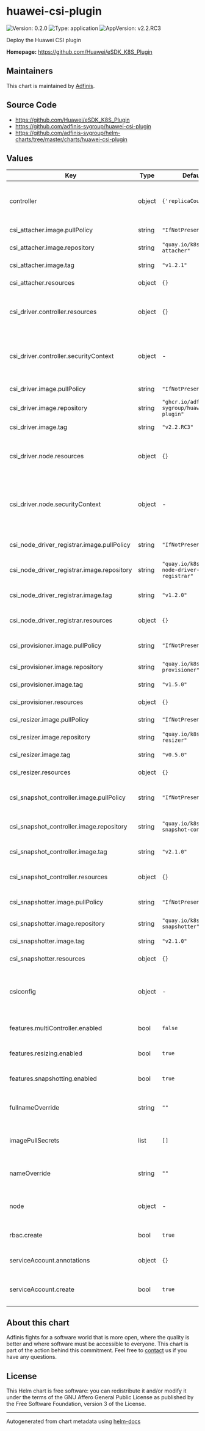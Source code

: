 # huawei-csi-plugin

![Version: 0.2.0](https://img.shields.io/badge/Version-0.2.0-informational?style=flat-square) ![Type: application](https://img.shields.io/badge/Type-application-informational?style=flat-square) ![AppVersion: v2.2.RC3](https://img.shields.io/badge/AppVersion-v2.2.RC3-informational?style=flat-square)

Deploy the Huawei CSI plugin

**Homepage:** <https://github.com/Huawei/eSDK_K8S_Plugin>

## Maintainers
This chart is maintained by [Adfinis](https://adfinis.com/?pk_campaign=github&pk_kwd=helm-charts).

## Source Code

* <https://github.com/Huawei/eSDK_K8S_Plugin>
* <https://github.com/adfinis-sygroup/huawei-csi-plugin>
* <https://github.com/adfinis-sygroup/helm-charts/tree/master/charts/huawei-csi-plugin>

## Values

| Key | Type | Default | Description |
|-----|------|---------|-------------|
| controller | object | `{'replicaCount':1}` | different configuration options of controller deployment |
| csi_attacher.image.pullPolicy | string | `"IfNotPresent"` | Image PullPolicy for csi-attacher |
| csi_attacher.image.repository | string | `"quay.io/k8scsi/csi-attacher"` | Image Repo for csi-attacher |
| csi_attacher.image.tag | string | `"v1.2.1"` | Image Tag for csi-attacher |
| csi_attacher.resources | object | `{}` | resources for csi-attacher |
| csi_driver.controller.resources | object | `{}` | resources for csi-driver container within controller-deployment |
| csi_driver.controller.securityContext | object | - | securityContext for the huawei-csi-driver container in the controller deployment |
| csi_driver.image.pullPolicy | string | `"IfNotPresent"` | Image PullPolicy for csi-driver |
| csi_driver.image.repository | string | `"ghcr.io/adfinis-sygroup/huawei-csi-plugin"` | Image Repo for csi-driver |
| csi_driver.image.tag | string | `"v2.2.RC3"` | Image Tag for csi-driver |
| csi_driver.node.resources | object | `{}` | resources for csi-driver container within node-daemonset |
| csi_driver.node.securityContext | object | - | securityContext esacalates all the privileges for csi-driver container within node-daemonset |
| csi_node_driver_registrar.image.pullPolicy | string | `"IfNotPresent"` | Image PullPolicy for csi-node-driver-registrar |
| csi_node_driver_registrar.image.repository | string | `"quay.io/k8scsi/csi-node-driver-registrar"` | Image Repo for csi-node-driver-registrar |
| csi_node_driver_registrar.image.tag | string | `"v1.2.0"` | Image Tag for csi-node-driver-registrar |
| csi_node_driver_registrar.resources | object | `{}` | resources for csi-node-driver-registrar |
| csi_provisioner.image.pullPolicy | string | `"IfNotPresent"` | Image PullPolicy for csi-provisioner |
| csi_provisioner.image.repository | string | `"quay.io/k8scsi/csi-provisioner"` | Image Repo for csi-provisioner |
| csi_provisioner.image.tag | string | `"v1.5.0"` | Image Tag for csi-provisioner |
| csi_provisioner.resources | object | `{}` | resources for csi-provisioner |
| csi_resizer.image.pullPolicy | string | `"IfNotPresent"` | Image PullPolicy for csi-resizer |
| csi_resizer.image.repository | string | `"quay.io/k8scsi/csi-resizer"` | Image Repo for csi-resizer |
| csi_resizer.image.tag | string | `"v0.5.0"` | Image Tag for csi-resizer |
| csi_resizer.resources | object | `{}` | resources for csi-resizer |
| csi_snapshot_controller.image.pullPolicy | string | `"IfNotPresent"` | Image PullPolicy for csi-snapshot-controller |
| csi_snapshot_controller.image.repository | string | `"quay.io/k8scsi/csi-snapshot-controller"` | Image Repo for csi-snapshot-controller |
| csi_snapshot_controller.image.tag | string | `"v2.1.0"` | Image Tag for csi-snapshot-controller |
| csi_snapshot_controller.resources | object | `{}` | resources for csi-snapshot-controller |
| csi_snapshotter.image.pullPolicy | string | `"IfNotPresent"` | Image PullPolicy for csi-snapshotter |
| csi_snapshotter.image.repository | string | `"quay.io/k8scsi/csi-snapshotter"` | Image Repo for csi-snapshotter |
| csi_snapshotter.image.tag | string | `"v2.1.0"` | Image Tag for csi-snapshotter |
| csi_snapshotter.resources | object | `{}` | resources for csi-snapshotter |
| csiconfig | object | - | complete backend configuration for the csi controller (see [documentation](https://github.com/Huawei/eSDK_K8S_Plugin/tree/master/docs/en)) |
| features.multiController.enabled | bool | `false` | specifies if multiController is enabled or not |
| features.resizing.enabled | bool | `true` | specifies if resizing is enabled or not |
| features.snapshotting.enabled | bool | `true` | specifies if snapshotting is enabled or not |
| fullnameOverride | string | `""` | specifies the full name override to be used for helm |
| imagePullSecrets | list | `[]` | specifies the image pull secrets to be used |
| nameOverride | string | `""` | specifies the name override to be used for helm |
| node | object | - | different configuration options of node daemonset |
| rbac.create | bool | `true` | Whether to create RBAC or not |
| serviceAccount.annotations | object | `{}` | annotations to add to each service account |
| serviceAccount.create | bool | `true` | Whether to create serviceAccounts or not |

## About this chart

Adfinis fights for a software world that is more open, where the quality is
better and where software must be accessible to everyone. This chart
is part of the action behind this commitment. Feel free to
[contact](https://adfinis.com/kontakt/?pk_campaign=github&pk_kwd=helm-charts)
us if you have any questions.

## License

This Helm chart is free software: you can redistribute it and/or modify it under the terms
of the GNU Affero General Public License as published by the Free Software Foundation,
version 3 of the License.

----------------------------------------------
Autogenerated from chart metadata using [helm-docs](https://github.com/norwoodj/helm-docs/)
